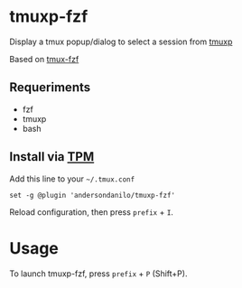 # tmuxp-fzf

Display a tmux popup/dialog to select a session from [tmuxp](https://github.com/tmux-python/tmuxp)

Based on [tmux-fzf](https://github.com/sainnhe/tmux-fzf)

## Requeriments
- fzf
- tmuxp
- bash

## Install via [TPM](https://github.com/tmux-plugins/tpm/)

Add this line to your `~/.tmux.conf`

```tmux
set -g @plugin 'andersondanilo/tmuxp-fzf'
```

Reload configuration, then press `prefix` + `I`.

# Usage

To launch tmuxp-fzf, press `prefix` + `P` (Shift+P).
